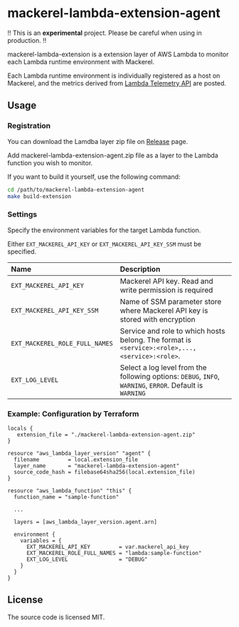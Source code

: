 # mackerel-lambda-extension-agent

!! This is an **experimental** project. Please be careful when using in production. !!

mackerel-lambda-extension is a extension layer of AWS Lambda to monitor each Lambda runtime environment with Mackerel.

Each Lambda runtime environment is individually registered as a host on Mackerel, and the metrics derived from [Lambda Telemetry API](https://docs.aws.amazon.com/lambda/latest/dg/telemetry-api.html) are posted.

## Usage

### Registration

You can download the Lamdba layer zip file on [Release](https://github.com/mackerelio-labs/mackerel-lambda-extension-agent/releases) page.

Add mackerel-lambda-extension-agent.zip file as a layer to the Lambda function you wish to monitor.

If you want to build it yourself, use the following command:

```sh
cd /path/to/mackerel-lambda-extension-agent
make build-extension
```

### Settings

Specify the environment variables for the target Lambda function.

Either `EXT_MACKEREL_API_KEY` or `EXT_MACKEREL_API_KEY_SSM` must be specified.

| Name | Description |
| :-- | :-- |
| `EXT_MACKEREL_API_KEY` | Mackerel API key. Read and write permission is required |
| `EXT_MACKEREL_API_KEY_SSM` | Name of SSM parameter store where Mackerel API key is stored with encryption |
| `EXT_MACKEREL_ROLE_FULL_NAMES` | Service and role to which hosts belong. The format is `<service>:<role>,...,<service>:<role>`.  |
| `EXT_LOG_LEVEL` | Select a log level from the following options: `DEBUG`, `INFO`, `WARNING`, `ERROR`. Default is `WARNING` |

### Example: Configuration by Terraform

```hcl
locals {
   extension_file = "./mackerel-lambda-extension-agent.zip"
}

resource "aws_lambda_layer_version" "agent" {
  filename         = local.extension_file
  layer_name       = "mackerel-lambda-extension-agent"
  source_code_hash = filebase64sha256(local.extension_file)
}

resource "aws_lambda_function" "this" {
  function_name = "sample-function"

  ...

  layers = [aws_lambda_layer_version.agent.arn]

  environment {
    variables = {
      EXT_MACKEREL_API_KEY         = var.mackerel_api_key
      EXT_MACKEREL_ROLE_FULL_NAMES = "lambda:sample-function"
      EXT_LOG_LEVEL                = "DEBUG"
    }
  }
}
```

## License

The source code is licensed MIT.

